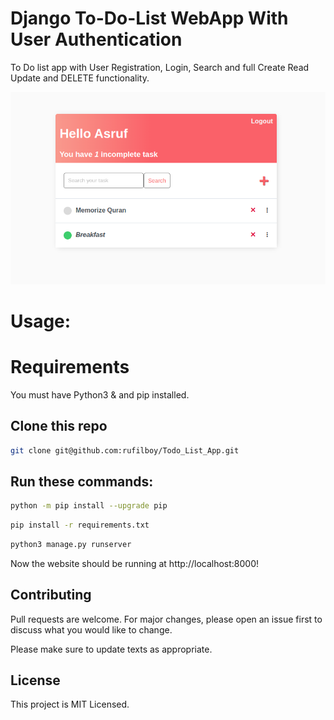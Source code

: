 # Django To-Do-List WebApp With User Authentication
To Do list app with User Registration, Login, Search and full Create Read Update and DELETE functionality.

![DEMO](./Screenshot.png)

# Usage:
# Requirements
You must have Python3 & and pip installed.
## Clone this repo
```sh
git clone git@github.com:rufilboy/Todo_List_App.git
```

## Run these commands:
```sh
python -m pip install --upgrade pip
```
```sh
pip install -r requirements.txt
```
```sh
python3 manage.py runserver
```
Now the website should be running at http://localhost:8000!

## Contributing
Pull requests are welcome. For major changes, please open an issue first to discuss what you would like to change.

Please make sure to update texts as appropriate.

## License
This project is MIT Licensed.
